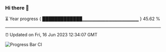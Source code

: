### Hi there 👋

⏳ Year progress { █████████████▁▁▁▁▁▁▁▁▁▁▁▁▁▁▁▁▁ } 45.62 %

---

⏰ Updated on Fri, 16 Jun 2023 12:34:07 GMT

![Progress Bar CI](https://github.com/ZhaoGui/ZhaoGui/workflows/Progress%20Bar%20CI/badge.svg)
